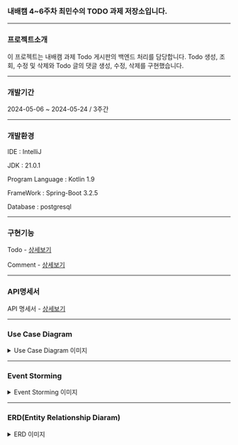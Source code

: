 ### 내배캠 4~6주차 최민수의 TODO 과제 저장소입니다.

-----------------

### 프로젝트소개

이 프로젝트는 내배캠 과제 Todo 게시판의 백엔드 처리를 담당합니다.
Todo 생성, 조회, 수정 및 삭제와 Todo 글의 댓글 생성, 수정, 삭제를 구현했습니다.

---------

### 개발기간
2024-05-06 ~ 2024-05-24 / 3주간

------------

### 개발환경
IDE : IntelliJ

JDK : 21.0.1

Program Language : Kotlin 1.9

FrameWork : Spring-Boot 3.2.5

Database : postgresql

------------------

### 구현기능

Todo - [상세보기](https://github.com/HifumiAlice/todoList_assignment/wiki/Todo)

Comment - [상세보기](https://github.com/HifumiAlice/todoList_assignment/wiki/Comment)

------------------------------------------

### API명세서

API 명세서 - [상세보기](https://github.com/HifumiAlice/todoList_assignment/wiki)

-------------------------------

### Use Case Diagram

<details>
  <summary>Use Case Diagram 이미지</summary>
  <div markdown="1">
    <img src = "https://github.com/HifumiAlice/todoList_assignment/blob/main/memo/images/%EC%9C%A0%EC%8A%A4%EC%BC%80%EC%9D%B4%EC%8A%A4%EB%8B%A4%EC%9D%B4%EC%96%B4%EA%B7%B8%EB%9E%A8.png" art = "https://github.com/HifumiAlice/todoList_assignment/blob/main/memo/images/%EC%9C%A0%EC%8A%A4%EC%BC%80%EC%9D%B4%EC%8A%A4%EB%8B%A4%EC%9D%B4%EC%96%B4%EA%B7%B8%EB%9E%A8.png">
    
  </div>
</details>


-----------------------

### Event Storming
<details>
  <summary>Event Storming 이미지</summary>
  <div markdown="1">
    <img src = "https://github.com/HifumiAlice/todoList_assignment/blob/main/memo/images/EventStorming.png" art = "https://github.com/HifumiAlice/todoList_assignment/blob/main/memo/images/EventStorming.png">
  </div>
</details>

-------------------------------------
### ERD(Entity Relationship Diaram)
<details>
  <summary>ERD 이미지</summary>
  <div markdown="1">
    <img src = "https://github.com/HifumiAlice/todoList_assignment/blob/main/memo/images/ERD.png" art = "https://github.com/HifumiAlice/todoList_assignment/blob/main/memo/images/ERD.png">
  </div>
</details>



